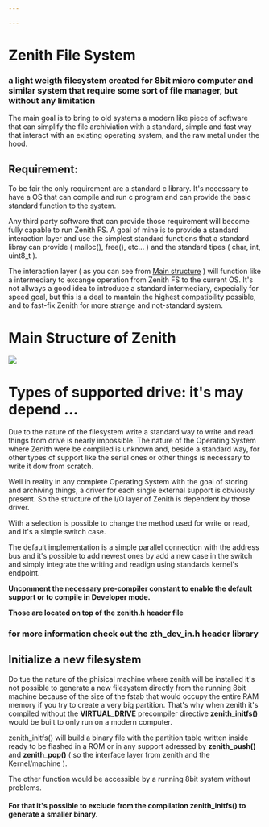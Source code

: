 ```yaml
---

---
```


# Zenith File System

### a light weigth filesystem created for 8bit micro computer and similar system that require some sort of file manager, but without any limitation


The main goal is to bring to old systems a modern like piece of software that can simplify the file archiviation with a standard, simple and fast way that interact with an existing operating system, and the raw metal under the hood.

## Requirement:

To be fair the only requirement are a standard c library. It's necessary to have a OS that can compile and run c program and can provide the basic standard function to the system. 

Any third party software that can provide those requirement will become fully capable to run Zenith FS.
A goal of mine is to provide a standard interaction layer and use the simplest standard functions that a standard libray can provide ( malloc(), free(), etc... ) and the standard tipes ( char, int, uint8_t ). 

The interaction layer ( as you can see from <a href="https://res.cloudinary.com/djjwizrmr/image/upload/v1725789120/zenith_fs/bddxpzq7pbr98cff9yhh.jpg">Main structure</a> ) will function like a intermediary to excange operation from Zenith FS to the current OS. It's not allways a good idea to introduce a standard intermediary, expecially for speed goal, but this is a deal to mantain the highest compatibility possible, and to fast-fix Zenith for more strange and not-standard system. 


# <h1>Main Structure of Zenith</h1>

<img src="https://res.cloudinary.com/djjwizrmr/image/upload/v1725789120/zenith_fs/bddxpzq7pbr98cff9yhh.jpg" id="#image_1">


# Types of supported drive: it's may depend ...


Due to the nature of the filesystem write a standard way to write and read things from drive is nearly impossible. 
The nature of the Operating System where Zenith were be compiled is unknown 
and, beside a standard way, for other types of support like the serial ones
or other things is necessary to write it dow from scratch.

Well in reality in any complete Operating System with the goal of storing and archiving things, a driver for each single external support is obviously present. So the structure of the I/O layer of Zenith is dependent by those driver. 

With a selection is possible to change the method used for write or read, and
it's a simple switch case. 

The default implementation is a simple parallel connection with the address bus and it's possible to add newest ones by add a new case in the switch and 
simply integrate the writing and readign using standards kernel's endpoint.


<strong>Uncomment the necessary pre-compiler constant to enable the default support or to compile in Developer mode.

Those are located on top of the zenith.h header file  
</strong>

### for more information check out the zth_dev_in.h header library


## Initialize a new filesystem

Do tue the nature of the phisical machine where zenith will be installed it's not possible 
to generate a new filesystem directly from the running 8bit machine because of the size of
the fstab that would occupy the entire RAM memory if you try to create a very big partition.
That's why when zenith it's compiled without the <strong>VIRTUAL_DRIVE</strong> precompiler 
directive <strong>zenith_initfs()</strong> would be built to only run on a modern computer. 


zenith_initfs() will build a binary file with the partition table written inside ready to be 
flashed in a ROM or in any support adressed by <strong>zenith_push()</strong> and <strong>zenith_pop()</strong> ( so the interface layer from zenith and the Kernel/machine ).


The other function would be accessible by a running 8bit system without problems.

#### For that it's possible to exclude from the compilation zenith_initfs() to generate a smaller binary.
